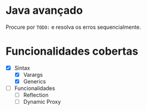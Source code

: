 # Java avançado

Procure por `TODO:` e resolva os erros sequencialmente.

# Funcionalidades cobertas

- [X] Sintax
    - [X] Varargs
    - [X] Generics
- [ ] Funcionalidades
    - [ ] Reflection
    - [ ] Dynamic Proxy